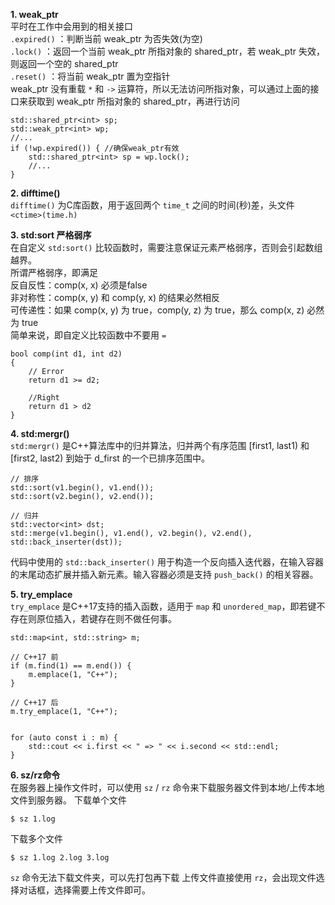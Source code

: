 **1. weak_ptr**  
平时在工作中会用到的相关接口  
`.expired()` ：判断当前 weak_ptr 为否失效(为空)  
`.lock()` ：返回一个当前 weak_ptr 所指对象的 shared_ptr，若 weak_ptr 失效，则返回一个空的 shared_ptr  
`.reset()` ：将当前 weak_ptr 置为空指针  
weak_ptr 没有重载 `*` 和 `->` 运算符，所以无法访问所指对象，可以通过上面的接口来获取到 weak_ptr 所指对象的 shared_ptr，再进行访问  
```
std::shared_ptr<int> sp;
std::weak_ptr<int> wp;
//...
if (!wp.expired()) { //确保weak_ptr有效
    std::shared_ptr<int> sp = wp.lock();
    //...
}
```

**2. difftime()**  
`difftime()` 为C库函数，用于返回两个 `time_t` 之间的时间(秒)差，头文件 `<ctime>(time.h)`

**3. std:sort 严格弱序**  
在自定义 `std:sort()` 比较函数时，需要注意保证元素严格弱序，否则会引起数组越界。  
所谓严格弱序，即满足  
反自反性：comp(x, x) 必须是false  
非对称性：comp(x, y) 和 comp(y, x) 的结果必然相反  
可传递性：如果 comp(x, y) 为 true，comp(y, z) 为 true，那么 comp(x, z) 必然为 true  
简单来说，即自定义比较函数中不要用 `=`  
```
bool comp(int d1, int d2)
{
    // Error
    return d1 >= d2;

    //Right
    return d1 > d2
}
```

**4. std:mergr()**  
`std:mergr()` 是C++算法库中的归并算法，归并两个有序范围 [first1, last1) 和 [first2, last2) 到始于 d_first 的一个已排序范围中。  
```
// 排序
std::sort(v1.begin(), v1.end());
std::sort(v2.begin(), v2.end());

// 归并
std::vector<int> dst;
std::merge(v1.begin(), v1.end(), v2.begin(), v2.end(), std::back_inserter(dst));
```
代码中使用的 `std::back_inserter()` 用于构造一个反向插入迭代器，在输入容器的末尾动态扩展并插入新元素。输入容器必须是支持 `push_back()` 的相关容器。  

**5. try_emplace**  
`try_emplace` 是C++17支持的插入函数，适用于 `map` 和 `unordered_map`，即若键不存在则原位插入，若键存在则不做任何事。
```
std::map<int, std::string> m;

// C++17 前
if (m.find(1) == m.end()) {
    m.emplace(1, "C++");
}

// C++17 后
m.try_emplace(1, "C++");


for (auto const i : m) {
    std::cout << i.first << " => " << i.second << std::endl;
}
```

**6. sz/rz命令**  
在服务器上操作文件时，可以使用 `sz` / `rz` 命令来下载服务器文件到本地/上传本地文件到服务器。
下载单个文件
```
$ sz 1.log
```
下载多个文件
```
$ sz 1.log 2.log 3.log
```
`sz` 命令无法下载文件夹，可以先打包再下载
上传文件直接使用 `rz`，会出现文件选择对话框，选择需要上传文件即可。
